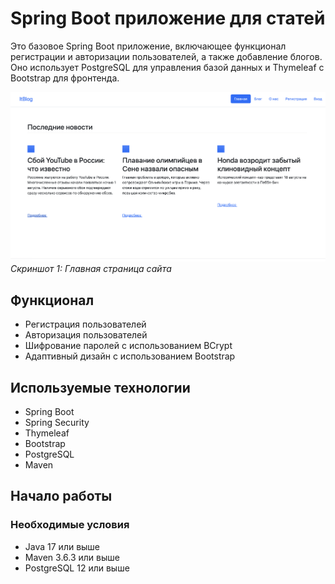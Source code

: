 # Spring Boot приложение для статей

Это базовое Spring Boot приложение, включающее функционал регистрации и авторизации пользователей, а также добавление блогов. Оно использует PostgreSQL для управления базой данных и Thymeleaf с Bootstrap для фронтенда.

![header](src/main/resources/img/Home.png)
*Скриншот 1: Главная страница сайта*

## Функционал

- Регистрация пользователей
- Авторизация пользователей
- Шифрование паролей с использованием BCrypt
- Адаптивный дизайн с использованием Bootstrap

## Используемые технологии

- Spring Boot
- Spring Security
- Thymeleaf
- Bootstrap
- PostgreSQL
- Maven

## Начало работы

### Необходимые условия

- Java 17 или выше
- Maven 3.6.3 или выше
- PostgreSQL 12 или выше

